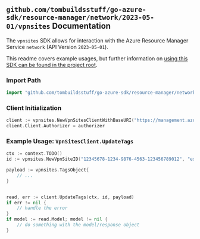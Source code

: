 
## `github.com/tombuildsstuff/go-azure-sdk/resource-manager/network/2023-05-01/vpnsites` Documentation

The `vpnsites` SDK allows for interaction with the Azure Resource Manager Service `network` (API Version `2023-05-01`).

This readme covers example usages, but further information on [using this SDK can be found in the project root](https://github.com/tombuildsstuff/go-azure-sdk/tree/main/docs).

### Import Path

```go
import "github.com/tombuildsstuff/go-azure-sdk/resource-manager/network/2023-05-01/vpnsites"
```


### Client Initialization

```go
client := vpnsites.NewVpnSitesClientWithBaseURI("https://management.azure.com")
client.Client.Authorizer = authorizer
```


### Example Usage: `VpnSitesClient.UpdateTags`

```go
ctx := context.TODO()
id := vpnsites.NewVpnSiteID("12345678-1234-9876-4563-123456789012", "example-resource-group", "vpnSiteValue")

payload := vpnsites.TagsObject{
	// ...
}


read, err := client.UpdateTags(ctx, id, payload)
if err != nil {
	// handle the error
}
if model := read.Model; model != nil {
	// do something with the model/response object
}
```
